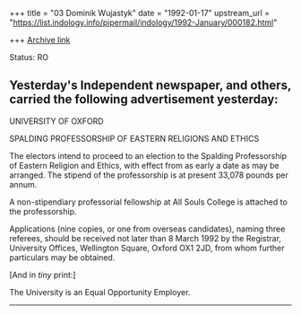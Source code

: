 +++
title = "03 Dominik Wujastyk"
date = "1992-01-17"
upstream_url = "https://list.indology.info/pipermail/indology/1992-January/000182.html"

+++
[Archive link](https://list.indology.info/pipermail/indology/1992-January/000182.html)

Status: RO

Yesterday's Independent newspaper, and others, carried the following
advertisement yesterday:
----------------------------------------------------------------------

UNIVERSITY OF OXFORD

SPALDING PROFESSORSHIP OF EASTERN RELIGIONS AND ETHICS

The electors intend to proceed to an election to the Spalding
Professorship of Eastern Religion and Ethics, with effect from as
early a date as may be arranged.  The stipend of the
professorship is at present 33,078 pounds per annum.

A non-stipendiary professorial fellowship at All Souls College is
attached to the professorship.

Applications (nine copies, or one from overseas candidates),
naming three referees, should be received not later than 8 March
1992 by the Registrar, University Offices, Wellington Square,
Oxford OX1 2JD, from whom further particulars may be obtained.

[And in *tiny* print:]

The University is an Equal Opportunity Employer.

----------------------------------------------------------------------




